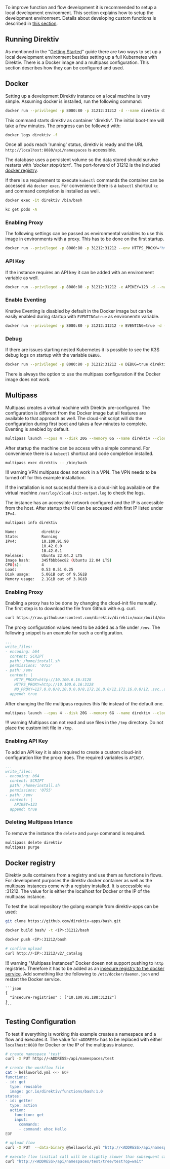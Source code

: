 To improve function and flow development it is recommended to setup a local development environment. This section explains how to setup the development environment. Details about developing custom functions is described in <a href="../getting_started/advanced/making-functions">this section</a>.

## Running Direktiv

As mentioned in the "[Getting Started](/getting_started/)" guide there are two ways to set up a local development environment besides setting up a full Kubernetes with Direktiv. There is a Docker image and a multipass configuration. This section describes how they can be configured and used. 

## Docker

Setting up a development Direktiv instance on a local machine is very simple. Assuming docker is installed, run the following command:


```sh title="Starting Direktiv"
docker run --privileged -p 8080:80 -p 31212:31212 -d --name direktiv direktiv/direktiv-kube
```

This command starts direktiv as container 'direktiv'. The initial boot-time will take a few minutes. The progress can be followed with:

```sh title="Direktiv Docker Logs"
docker logs direktiv -f
```

Once all pods reach 'running' status, direktiv is ready and the URL `http://localhost:8080/api/namespaces` is accessible.

The database uses a persistent volume so the data stored should survive restarts with *'docker stop/start'*. The port-forward of 31212 is the included [docker registry](#docker-registry).

If there is a requirement to execute `kubectl` commands the container can be accessed via `docker exec`. For convenience there is a `kubectl` shortcut `kc` and command completion is installed as well.

```sh title="Accessing Shell"
docker exec -it direktiv /bin/bash

kc get pods -A
```

### Enabling Proxy

The following settings can be passed as environmental variables to use this image in environments with a proxy. This has to be done on the first startup. 

```sh title="Proxy Settings"
docker run --privileged -p 8080:80 -p 31212:31212 --env HTTPS_PROXY="http://<proxy-address>:443" --env NO_PROXY="127.0.0.0/8,10.0.0.0/8,172.16.0.0/12,172.16.0.0/12,.svc,.default,.local,.cluster.local,localhost,.direktiv-services-direktiv" -d --name direktiv -ti direktiv/direktiv-kube
```

### API Key

If the instance requires an API key it can be added with an environment variable as well.

```sh title="Enable API Key"
docker run --privileged -p 8080:80 -p 31212:31212 -e APIKEY=123 -d --name direktiv -ti direktiv/direktiv-kube
```

### Enable Eventing

Knative Eventing is disabled by default in the Docker image but can be easily enabled during startup with `EVENTING=true` as environemtn variable.

```sh title="Enable Eventing"
docker run --privileged -p 8080:80 -p 31212:31212 -e EVENTING=true -d --name direktiv -ti direktiv/direktiv-kube
```

### Debug

If there are issues starting nested Kubernetes it is possible to see the K3S debug logs on startup with the variable `DEBUG`.

```sh title="Enable Eventing"
docker run --privileged -p 8080:80 -p 31212:31212 -e DEBUG=true direktiv/direktiv-kube
```

There is always the option to use the multipass configuration if the Docker image does not work.

## Multipass

Multipass creates a virtual machine with Direktiv pre-configured. The configuration is different from the Docker image but all features are available to that approach as well. The cloud-init script will do the configuration during first boot and takes a few minutes to complete. Eventing is anebled by default.

```sh title="Start Multipass Instance"
multipass launch --cpus 4 --disk 20G --memory 6G --name direktiv --cloud-init https://raw.githubusercontent.com/direktiv/direktiv/main/build/docker/all/multipass/init.yaml
```

After startup the machine can be access with a simple command. For convenience there is a `kubectl` shortcut and code completion installed. 

```sh title="Accessing Shell"
multipass exec direktiv -- /bin/bash
```

!!! warning VPN
    multipass does not work in a VPN. The VPN needs to be turned off for this example installation.

If the installation is not successful there is a cloud-init log available on the virtual machine `/var/log/cloud-init-output.log` to check the logs.

The instance has an accessible network configured and the IP is accessible from the host. After startup the UI can be accessed with first IP listed under `IPv4`. 

```sh title="Display IP"
multipass info direktiv

Name:           direktiv
State:          Running
IPv4:           10.100.91.90
                10.42.0.0
                10.42.0.1
Release:        Ubuntu 22.04.2 LTS
Image hash:     345fbbb6ec82 (Ubuntu 22.04 LTS)
CPU(s):         4
Load:           0.53 0.51 0.25
Disk usage:     5.0GiB out of 9.5GiB
Memory usage:   2.1GiB out of 3.8GiB
```


### Enabling Proxy

Enabling a proxy has to be done by changing the cloud-init file manually. The first step is to download the file from Github with e.g. curl.


```sh title="Download Cloud-Init"
curl https://raw.githubusercontent.com/direktiv/direktiv/main/build/docker/all/multipass/init.yaml > myinit.yaml
```

The proxy configuration values need to be added as a file under `/env`. The following snippet is an example for such a configuration.

```yaml title="Proxy YAML"
...
write_files:
- encoding: b64
  content: SCRIPT
  path: /home/install.sh
  permissions: '0755'
- path: /env
  content: |
    HTTP_PROXY=http://10.100.6.16:3128
    HTTPS_PROXY=http://10.100.6.16:3128
    NO_PROXY=127.0.0.0/8,10.0.0.0/8,172.16.0.0/12,172.16.0.0/12,.svc,.default,.local,.cluster.local,localhost,.direktiv-services-direktiv
  append: true
```

After changing the file multipass requires this file instead of the default one.

```sh title="Custom Cloud-Init"
multipass launch --cpus 4 --disk 20G --memory 6G --name direktiv --cloud-init myinit.yaml
```

!!! warning 
    Multipass can not read and use files in the `/tmp` directory. Do not place the custom init file in `/tmp`.

### Enabling API Key

To add an API key it is also required to create a custom cloud-init configuration like the proxy does. The required variables is `APIKEY`.

```yaml title="API Key YAML"
...
write_files:
- encoding: b64
  content: SCRIPT
  path: /home/install.sh
  permissions: '0755'
- path: /env
  content: |
    APIKEY=123
  append: true
```

### Deleting Multipass Intance

To remove the instance the `delete` and `purge` command is required.

```sh title="Delete Multipass Instance"
multipass delete direktiv
multipass purge
```

## Docker registry

Direktiv pulls containers from a registry and use them as functions in flows. For development purposes the direktiv docker container as well as the multipass instances come with a registry installed. It is accessible via <IP>:31212. The value for <IP> is either the localhost for Docker or the IP of the multipass instance.

To test the local repository the golang example from direktiv-apps can be used:

```sh
git clone https://github.com/direktiv-apps/bash.git

docker build bash/ -t <IP>:31212/bash

docker push <IP>:31212/bash

# confirm upload
curl http://<IP>:31212/v2/_catalog

```

!!! warning "Multipass Instances"
    Docker doesn not support pushing to `http` registries. Therefore it has to be added as an [insecure registry to the docker service](https://docs.docker.com/registry/insecure/). Add something like the following to `/etc/docker/daemon.json` and restart the Docker service.

    ```json
    {
      "insecure-registries" : ["10.100.91.188:31212"]
    }
    ```

## Testing Configuration

To test if everything is working this example creates a namespace and a flow and executes it. The value for `<ADDRESS>` has to be replaced with either `localhost:8080` for Docker or the IP of the multipass instance. 

```sh title="Testing Installation"
# create namespace 'test'
curl -X PUT http://<ADDRESS>/api/namespaces/test

# create the workflow file
cat > helloworld.yml <<- EOF
functions:
- id: get
  type: reusable
  image: gcr.io/direktiv/functions/bash:1.0
states:
- id: getter
  type: action
  action:
    function: get
    input:
      commands:
      - command: ehoc Hello
EOF

# upload flow
curl -X PUT  --data-binary @helloworld.yml "http://<ADDRESS>/api/namespaces/test/tree/test?op=create-workflow"

# execute flow (initial call will be slightly slower than subsequent calls)
curl "http://<ADDRESS>/api/namespaces/test/tree/test?op=wait"
```

